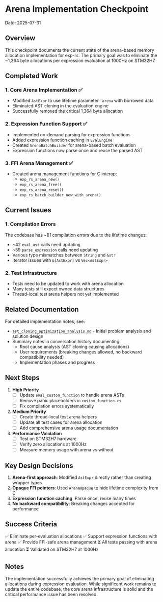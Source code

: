 # Arena Implementation Checkpoint

Date: 2025-07-31

## Overview

This checkpoint documents the current state of the arena-based memory allocation implementation for exp-rs. The primary goal was to eliminate the ~1,364 byte allocations per expression evaluation at 1000Hz on STM32H7.

## Completed Work

### 1. Core Arena Implementation ✅
- Modified `AstExpr` to use lifetime parameter `'arena` with borrowed data
- Eliminated AST cloning in the evaluation engine
- Successfully removed the critical 1,364 byte allocation

### 2. Expression Function Support ✅
- Implemented on-demand parsing for expression functions
- Added expression function caching in `EvalEngine`
- Created `ArenaBatchBuilder` for arena-based batch evaluation
- Expression functions now parse once and reuse the parsed AST

### 3. FFI Arena Management ✅
- Created arena management functions for C interop:
  - `exp_rs_arena_new()`
  - `exp_rs_arena_free()`
  - `exp_rs_arena_reset()`
  - `exp_rs_batch_builder_new_with_arena()`

## Current Issues

### 1. Compilation Errors
The codebase has ~81 compilation errors due to the lifetime changes:
- ~42 `eval_ast` calls need updating
- ~59 `parse_expression` calls need updating
- Various type mismatches between `String` and `&str`
- Iterator issues with `&[AstExpr]` vs `Vec<AstExpr>`

### 2. Test Infrastructure
- Tests need to be updated to work with arena allocation
- Many tests still expect owned data structures
- Thread-local test arena helpers not yet implemented

## Related Documentation

For detailed implementation notes, see:
- [`ast_cloning_optimization_analysis.md`](./ast_cloning_optimization_analysis.md) - Initial problem analysis and solution design
- Summary notes in conversation history documenting:
  - Root cause analysis (AST cloning causing allocations)
  - User requirements (breaking changes allowed, no backward compatibility needed)
  - Implementation phases and progress

## Next Steps

1. **High Priority**
   - [ ] Update `eval_custom_function` to handle arena ASTs
   - [ ] Remove panic placeholders in `custom_function.rs`
   - [ ] Fix compilation errors systematically

2. **Medium Priority**
   - [ ] Create thread-local test arena helpers
   - [ ] Update all test cases for arena allocation
   - [ ] Add comprehensive arena usage documentation

3. **Performance Validation**
   - [ ] Test on STM32H7 hardware
   - [ ] Verify zero allocations at 1000Hz
   - [ ] Measure memory usage with arena vs without

## Key Design Decisions

1. **Arena-first approach**: Modified `AstExpr` directly rather than creating wrapper types
2. **Opaque FFI pointers**: Used `ArenaOpaque` to hide lifetime complexity from C
3. **Expression function caching**: Parse once, reuse many times
4. **No backward compatibility**: Breaking changes accepted for performance

## Success Criteria

✅ Eliminate per-evaluation allocations
✅ Support expression functions with arena
✅ Provide FFI-safe arena management
⏳ All tests passing with arena allocation
⏳ Validated on STM32H7 at 1000Hz

## Notes

The implementation successfully achieves the primary goal of eliminating allocations during expression evaluation. While significant work remains to update the entire codebase, the core arena infrastructure is solid and the critical performance issue has been resolved.